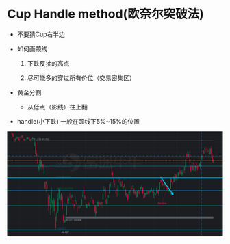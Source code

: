 # Cup Handle method(欧奈尔突破法)

+ 不要猜Cup右半边

+ 如何画颈线

  1. 下跌反抽的高点

  2. 尽可能多的穿过所有价位（交易密集区）

+ 黄金分割

  + 从低点（影线）往上翻

+ handle(小下跌) 一般在颈线下5%~15%的位置

![image ](https://github.com/mingzheruan/Notebook/blob/master/Stock/Image/Stock01.png)

